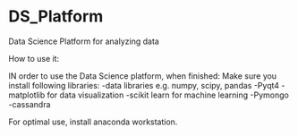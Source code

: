 # DS_Platform
Data Science Platform for analyzing data

How to use it:

IN order to use the Data Science platform, when finished:
Make sure you install following libraries:
-data libraries e.g. numpy, scipy, pandas
-Pyqt4
-matplotlib for data visualization
-scikit learn for machine learning
-Pymongo
-cassandra

For optimal use, install anaconda workstation.
